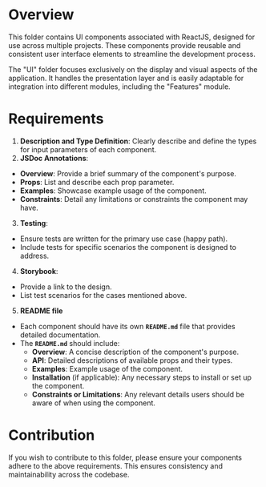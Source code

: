 # Overview

This folder contains UI components associated with ReactJS, designed for use across multiple projects. These components provide reusable and consistent user interface elements to streamline the development process.

The "UI" folder focuses exclusively on the display and visual aspects of the application. It handles the presentation layer and is easily adaptable for integration into different modules, including the "Features" module.

# Requirements

1. **Description and Type Definition**: Clearly describe and define the types for input parameters of each component.
2. **JSDoc Annotations**:

- **Overview**: Provide a brief summary of the component's purpose.
- **Props**: List and describe each prop parameter.
- **Examples**: Showcase example usage of the component.
- **Constraints**: Detail any limitations or constraints the component may have.

3. **Testing**:

- Ensure tests are written for the primary use case (happy path).
- Include tests for specific scenarios the component is designed to address.

4. **Storybook**:

- Provide a link to the design.
- List test scenarios for the cases mentioned above.

5. **README file**

- Each component should have its own **`README.md`** file that provides detailed documentation.
- The **`README.md`** should include:
  - **Overview**: A concise description of the component's purpose.
  - **API**: Detailed descriptions of available props and their types.
  - **Examples**: Example usage of the component.
  - **Installation** (if applicable): Any necessary steps to install or set up the component.
  - **Constraints or Limitations**: Any relevant details users should be aware of when using the component.

# Contribution

If you wish to contribute to this folder, please ensure your components adhere to the above requirements. This ensures consistency and maintainability across the codebase.
